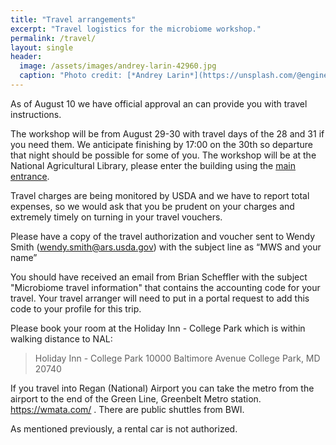 ```yaml
---
title: "Travel arrangements"
excerpt: "Travel logistics for the microbiome workshop."
permalink: /travel/
layout: single
header:
  image: /assets/images/andrey-larin-42960.jpg
  caption: "Photo credit: [*Andrey Larin*](https://unsplash.com/@engine9?photo=38KVyPi1gTI)"
---
```

As of August 10 we have official approval an can provide you with travel instructions.

The workshop will be from August 29-30 with travel days of the 28 and 31 if you need them.  We anticipate finishing by 17:00 on the 30th so departure that night should be possible for some of you. The workshop will be at the National Agricultural Library, please enter the building using the [main entrance](https://www.nal.usda.gov/visit-library).

Travel charges are being monitored by USDA and we have to report total expenses, so we would ask that you be prudent on your charges and extremely timely on turning in your travel vouchers.

Please have a copy of the travel authorization and voucher sent to Wendy Smith (wendy.smith@ars.usda.gov) with the subject line as “MWS and your name”

You should have received an email from Brian Scheffler with the subject "Microbiome travel information" that contains the accounting code for your travel. Your travel arranger will need to put in a portal request to add this code to your profile for this trip.

Please book your room at the Holiday Inn - College Park which is within walking distance to NAL:

> Holiday Inn - College Park
> 10000 Baltimore Avenue
> College Park, MD  20740


If you travel into Regan (National) Airport you can take the metro from the airport to the end of the Green Line, Greenbelt Metro station.  https://wmata.com/ . There are public shuttles from BWI.

As mentioned previously, a rental car is not authorized.
